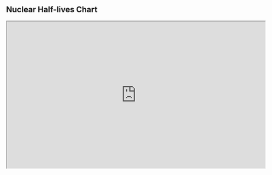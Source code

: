 ## Nuclear Half-lives Chart

<iframe width="700" height="400"
        src="https://root.cern/js/latest/demo/demo.htm?addr=https://ribf.riken.jp/~phong/onlinefiles/halflives.json&opt=colz;logz;nostat?monitoring=1000">
</iframe>
